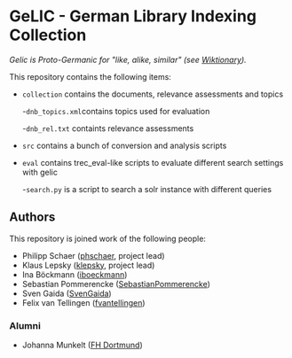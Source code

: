 # GeLIC - German Library Indexing Collection

*Gelic is Proto-Germanic for "like, alike, similar" (see [Wiktionary](https://en.wiktionary.org/wiki/gelic)).* 

This repository contains the following items:

- `collection` contains the documents, relevance assessments and topics

  -`dnb_topics.xml`contains topics used for evaluation
  
  -`dnb_rel.txt` containts relevance assessments
- `src` contains a bunch of conversion and analysis scripts
- `eval` contains trec_eval-like scripts to evaluate different search settings with gelic

  -`search.py` is a script to search a solr instance with different queries
## Authors

This repository is joined work of the following people:

- Philipp Schaer ([phschaer](https://github.com/phschaer), project lead)
- Klaus Lepsky ([klepsky](https://github.com/klepsky), project lead)
- Ina Böckmann ([iboeckmann](https://github.com/iboeckmann))
- Sebastian Pommerencke ([SebastianPommerencke](https://github.com/SebastianPommerencke))
- Sven Gaida ([SvenGaida](https://github.com/SvenGaida))
- Felix van Tellingen ([fvantellingen](https://github.com/fvantellingen))
### Alumni

- Johanna Munkelt ([FH Dortmund](https://www.fh-dortmund.de/de/addresses/munkelt_johanna.php))
